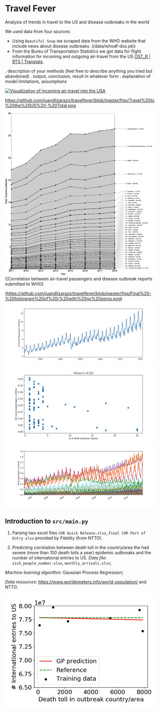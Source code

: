# Travel Fever
Analysis of trends in travel to the US and disease outbreaks in the world

We used data  from four sources:
* Using `Beautiful Soup` we scraped data from the WHO website that include news about disease outbreaks. (/data/whodf-dos.pkl)
* From the Bureu of Transportation Statistics we got data for flight information for incoming and outgoing air-travel from the US [OST_R | BTS | Transtats](https://www.transtats.bts.gov/DL_SelectFields.asp?Table_ID=).

. description of your methods (feel free to describe anything you tried but abandoned)
. output, conclusion, result in whatever form
. explanation of model limitations, assumptions

[![Visualization of incoming air-travel into the USA](https://img.youtube.com/vi/6OUvG_YInZs/0.jpg)](https://www.youtube.com/watch?v=6OUvG_YInZs&feature=youtu.be)


https://github.com/juandlizarazo/travelfever/blob/master/figs/Travel%20to%20the%20US%20-%20Total.png

![Travel to the US based on data from the National Travel and Tourism Office](https://github.com/juandlizarazo/travelfever/blob/master/figs/Travel%20to%20the%20US%20-%20Total.png)
![Correlation between air-travel passengers and disease outbreak reports submitted to WHO]

(https://github.com/juandlizarazo/travelfever/blob/master/figs/Final%20-%20histogram%20of%20r%20with%20no%20zeros.png)
![Total Incoming Air-Travel Passengers into the US](https://github.com/juandlizarazo/travelfever/blob/master/figs/Final%20-%20Total%20travel%20into%20the%20US.png)
![Correlation plot for air-travel from China](https://github.com/juandlizarazo/travelfever/blob/master/figs/Final%20-%20Correlation%20China%20into%20the%20US.png?raw=true)
![Total Incoming Air-Travel Passengers into the US per country](https://github.com/juandlizarazo/travelfever/blob/master/figs/Final%20-%20Travel%20into%20the%20US%20per%20country%20of%20origin.png)

## Introduction to `src/main.py`
1) Parsing two excel files `COR Quick Release.xlsx`, `Final COR Port of Entry.xlsx` provided by Fidelity (from NTTO).

2) Predicting correlation between death toll in the country/area the had severe (more than 100 death tolls a year) epidemic outbreaks and the number of international entries to US.
*Data file*: `sick_people_number.xlsx`, `monthly_arrivals.xlsx`;

*Machine learning algorithm*: Gaussian Process Regression;

*Data resources*: https://www.worldometers.info/world-population/ and NTTO.

![Death toll in epidemic outbreak country/area versus Number of international entries to US](https://github.com/juandlizarazo/travelfever/blob/master/figs/death_entry_prediction.png)


